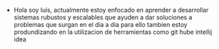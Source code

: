 
- Hola soy luis, actualmente estoy enfocado en aprender a desarrollar sistemas rubustos y escalables que ayuden a dar soluciones a problemas que surgan en el dia a dia para ello tambien estoy produndizando en la utilizacion de herramientas  como git hube intellij idea
